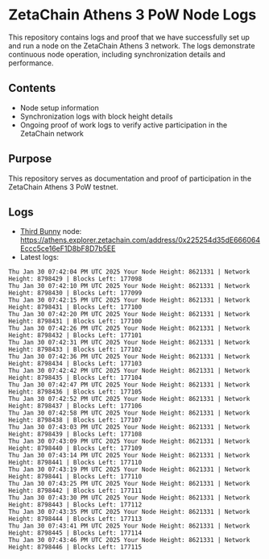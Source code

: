 # ZetaChain Athens 3 PoW Node Logs
This repository contains logs and proof that we have successfully set up and run a node on the ZetaChain Athens 3 network. The logs demonstrate continuous node operation, including synchronization details and performance.

## Contents
- Node setup information
- Synchronization logs with block height details
- Ongoing proof of work logs to verify active participation in the ZetaChain network

## Purpose
This repository serves as documentation and proof of participation in the ZetaChain Athens 3 PoW testnet.

## Logs

- [Third Bunny](https://thirdbunny.xyz/) node: https://athens.explorer.zetachain.com/address/0x225254d35dE666064Eccc5ce16eF1D8bF8D7b5EE
- Latest logs:
```
Thu Jan 30 07:42:04 PM UTC 2025 Your Node Height: 8621331 | Network Height: 8798429 | Blocks Left: 177098
Thu Jan 30 07:42:10 PM UTC 2025 Your Node Height: 8621331 | Network Height: 8798430 | Blocks Left: 177099
Thu Jan 30 07:42:15 PM UTC 2025 Your Node Height: 8621331 | Network Height: 8798431 | Blocks Left: 177100
Thu Jan 30 07:42:20 PM UTC 2025 Your Node Height: 8621331 | Network Height: 8798431 | Blocks Left: 177100
Thu Jan 30 07:42:26 PM UTC 2025 Your Node Height: 8621331 | Network Height: 8798432 | Blocks Left: 177101
Thu Jan 30 07:42:31 PM UTC 2025 Your Node Height: 8621331 | Network Height: 8798433 | Blocks Left: 177102
Thu Jan 30 07:42:36 PM UTC 2025 Your Node Height: 8621331 | Network Height: 8798434 | Blocks Left: 177103
Thu Jan 30 07:42:42 PM UTC 2025 Your Node Height: 8621331 | Network Height: 8798435 | Blocks Left: 177104
Thu Jan 30 07:42:47 PM UTC 2025 Your Node Height: 8621331 | Network Height: 8798436 | Blocks Left: 177105
Thu Jan 30 07:42:52 PM UTC 2025 Your Node Height: 8621331 | Network Height: 8798437 | Blocks Left: 177106
Thu Jan 30 07:42:58 PM UTC 2025 Your Node Height: 8621331 | Network Height: 8798438 | Blocks Left: 177107
Thu Jan 30 07:43:03 PM UTC 2025 Your Node Height: 8621331 | Network Height: 8798439 | Blocks Left: 177108
Thu Jan 30 07:43:09 PM UTC 2025 Your Node Height: 8621331 | Network Height: 8798440 | Blocks Left: 177109
Thu Jan 30 07:43:14 PM UTC 2025 Your Node Height: 8621331 | Network Height: 8798441 | Blocks Left: 177110
Thu Jan 30 07:43:19 PM UTC 2025 Your Node Height: 8621331 | Network Height: 8798441 | Blocks Left: 177110
Thu Jan 30 07:43:25 PM UTC 2025 Your Node Height: 8621331 | Network Height: 8798442 | Blocks Left: 177111
Thu Jan 30 07:43:30 PM UTC 2025 Your Node Height: 8621331 | Network Height: 8798443 | Blocks Left: 177112
Thu Jan 30 07:43:35 PM UTC 2025 Your Node Height: 8621331 | Network Height: 8798444 | Blocks Left: 177113
Thu Jan 30 07:43:41 PM UTC 2025 Your Node Height: 8621331 | Network Height: 8798445 | Blocks Left: 177114
Thu Jan 30 07:43:46 PM UTC 2025 Your Node Height: 8621331 | Network Height: 8798446 | Blocks Left: 177115
```
